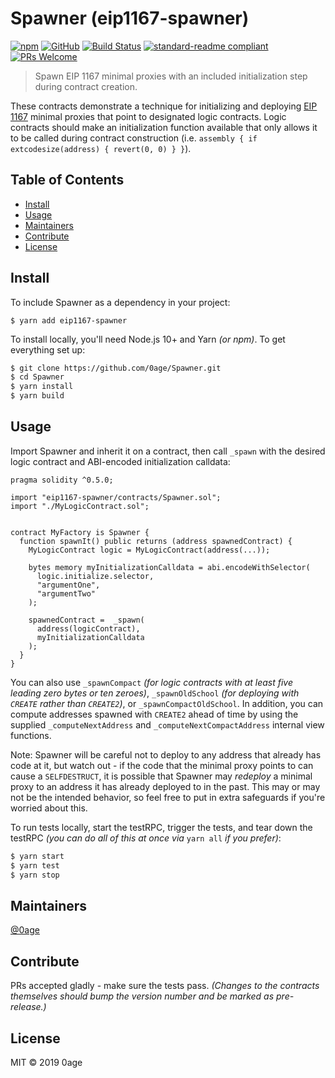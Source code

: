 # Spawner (eip1167-spawner)

[![npm](https://img.shields.io/npm/v/eip1167-spawner.svg?color=brightgreen)](https://www.npmjs.com/package/eip1167-spawner)
[![GitHub](https://img.shields.io/github/license/0age/Spawner.svg?colorB=brightgreen)](https://github.com/0age/Spawner/blob/master/LICENSE.md)
[![Build Status](https://travis-ci.org/0age/Spawner.svg?branch=master)](https://travis-ci.org/0age/Spawner)
[![standard-readme compliant](https://img.shields.io/badge/standard--readme-OK-brightgreen.svg)](https://github.com/RichardLitt/standard-readme)
[![PRs Welcome](https://img.shields.io/badge/PRs-welcome-brightgreen.svg)](http://makeapullrequest.com)

> Spawn EIP 1167 minimal proxies with an included initialization step during contract creation.

These contracts demonstrate a technique for initializing and deploying [EIP 1167](https://eips.ethereum.org/EIPS/eip-1167) minimal proxies that point to designated logic contracts. Logic contracts should make an initialization function available that only allows it to be called during contract construction (i.e. `assembly { if extcodesize(address) { revert(0, 0) } }`).

## Table of Contents

- [Install](#install)
- [Usage](#usage)
- [Maintainers](#maintainers)
- [Contribute](#contribute)
- [License](#license)

## Install
To include Spawner as a dependency in your project:
```
$ yarn add eip1167-spawner
```

To install locally, you'll need Node.js 10+ and Yarn *(or npm)*. To get everything set up:
```sh
$ git clone https://github.com/0age/Spawner.git
$ cd Spawner
$ yarn install
$ yarn build
```

## Usage
Import Spawner and inherit it on a contract, then call `_spawn` with the desired logic contract and ABI-encoded initialization calldata:
```Solidity
pragma solidity ^0.5.0;

import "eip1167-spawner/contracts/Spawner.sol";
import "./MyLogicContract.sol";


contract MyFactory is Spawner {
  function spawnIt() public returns (address spawnedContract) {
    MyLogicContract logic = MyLogicContract(address(...));
    
    bytes memory myInitializationCalldata = abi.encodeWithSelector(
      logic.initialize.selector,
      "argumentOne",
      "argumentTwo"
    );
    
    spawnedContract =  _spawn(
      address(logicContract),
      myInitializationCalldata
    );
  }
}
```

You can also use `_spawnCompact` *(for logic contracts with at least five leading zero bytes or ten zeroes)*, `_spawnOldSchool` *(for deploying with `CREATE` rather than `CREATE2`)*, or `_spawnCompactOldSchool`. In addition, you can compute addresses spawned with `CREATE2` ahead of time by using the supplied `_computeNextAddress` and `_computeNextCompactAddress` internal view functions.

Note: Spawner will be careful not to deploy to any address that already has code at it, but watch out - if the code that the minimal proxy points to can cause a `SELFDESTRUCT`, it is possible that Spawner may *redeploy* a minimal proxy to an address it has already deployed to in the past. This may or may not be the intended behavior, so feel free to put in extra safeguards if you're worried about this.

To run tests locally, start the testRPC, trigger the tests, and tear down the testRPC *(you can do all of this at once via* `yarn all` *if you prefer)*:
```sh
$ yarn start
$ yarn test
$ yarn stop
```

## Maintainers

[@0age](https://github.com/0age)

## Contribute

PRs accepted gladly - make sure the tests pass. *(Changes to the contracts themselves should bump the version number and be marked as pre-release.)*

## License

MIT © 2019 0age
